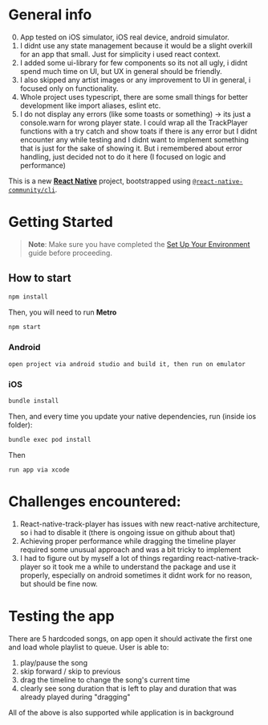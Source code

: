 # General info

0. App tested on iOS simulator, iOS real device, android simulator.
1. I didnt use any state management because it would be a slight overkill for an app that small. Just for simplicity i used react context.
2. I added some ui-library for few components so its not all ugly, i didnt spend much time on UI, but UX in general should be friendly.
3. I also skipped any artist images or any improvement to UI in general, i focused only on functionality.
4. Whole project uses typescript, there are some small things for better development like import aliases, eslint etc.
5. I do not display any errors (like some toasts or something) -> its just a console.warn for wrong player state. I could wrap all the TrackPlayer functions with a try catch and show toats if there is any error but I didnt encounter any while testing and I didnt want to implement something that is just for the sake of showing it. But i remembered about error handling, just decided not to do it here (I focused on logic and performance)

This is a new [**React Native**](https://reactnative.dev) project, bootstrapped using [`@react-native-community/cli`](https://github.com/react-native-community/cli).

# Getting Started

> **Note**: Make sure you have completed the [Set Up Your Environment](https://reactnative.dev/docs/set-up-your-environment) guide before proceeding.

## How to start

```sh
npm install
```

Then, you will need to run **Metro**

```sh
npm start
```

### Android

`open project via android studio and build it, then run on emulator`

### iOS

```sh
bundle install
```

Then, and every time you update your native dependencies, run (inside ios folder):

```sh
bundle exec pod install
```

Then

`run app via xcode`

# Challenges encountered:

1. React-native-track-player has issues with new react-native architecture, so i had to disable it (there is ongoing issue on github about that)
2. Achieving proper performance while dragging the timeline player required some unusual approach and was a bit tricky to implement
3. I had to figure out by myself a lot of things regarding react-native-track-player so it took me a while to understand the package and use it properly, especially on android sometimes it didnt work for no reason, but should be fine now.

# Testing the app

There are 5 hardcoded songs, on app open it should activate the first one and load whole playlist to queue.
User is able to:

1. play/pause the song
2. skip forward / skip to previous
3. drag the timeline to change the song's current time
4. clearly see song duration that is left to play and duration that was already played during "dragging"

All of the above is also supported while application is in background
